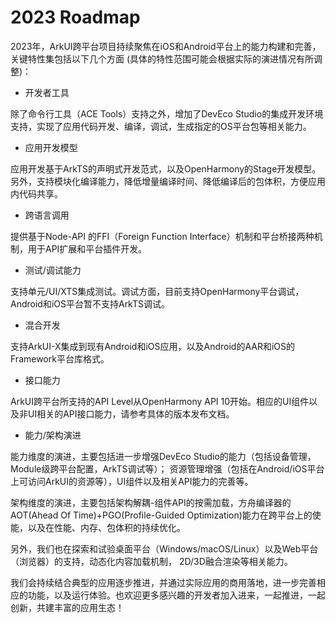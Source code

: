 # 2023 Roadmap

2023年，ArkUI跨平台项目持续聚焦在iOS和Android平台上的能力构建和完善，关键特性集包括以下几个方面 (具体的特性范围可能会根据实际的演进情况有所调整)：

- 开发者工具

除了命令行工具（ACE Tools）支持之外，增加了DevEco Studio的集成开发环境支持，实现了应用代码开发、编译，调试，生成指定的OS平台包等相关能力。

- 应用开发模型

应用开发基于ArkTS的声明式开发范式，以及OpenHarmony的Stage开发模型。另外，支持模块化编译能力，降低增量编译时间、降低编译后的包体积，方便应用内代码共享。

- 跨语言调用

提供基于Node-API 的FFI（Foreign Function Interface）机制和平台桥接两种机制，用于API扩展和平台插件开发。

- 测试/调试能力

支持单元/UI/XTS集成测试。调试方面，目前支持OpenHarmony平台调试，Android和iOS平台暂不支持ArkTS调试。

- 混合开发

支持ArkUI-X集成到现有Android和iOS应用，以及Android的AAR和iOS的Framework平台库格式。

- 接口能力

ArkUI跨平台所支持的API Level从OpenHarmony API 10开始。相应的UI组件以及非UI相关的API接口能力，请参考具体的版本发布文档。

- 能力/架构演进

能力维度的演进，主要包括进一步增强DevEco Studio的能力（包括设备管理，Module级跨平台配置，ArkTS调试等）； 资源管理增强（包括在Android/iOS平台上可访问ArkUI的资源等），UI组件以及相关API能力的完善等。

架构维度的演进，主要包括架构解耦-组件API的按需加载，方舟编译器的AOT(Ahead Of Time)+PGO(Profile-Guided Optimization)能力在跨平台上的使能，以及在性能、内存、包体积的持续优化。

另外，我们也在探索和试验桌面平台（Windows/macOS/Linux）以及Web平台（浏览器）的支持，动态化内容加载机制， 2D/3D融合渲染等相关能力。

我们会持续结合典型的应用逐步推进，并通过实际应用的商用落地，进一步完善相应的功能，以及运行体验。也欢迎更多感兴趣的开发者加入进来，一起推进，一起创新，共建丰富的应用生态！